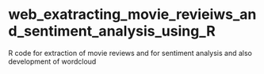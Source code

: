 # web_exatracting_movie_revieiws_and_sentiment_analysis_using_R
R code for extraction of movie reviews and for sentiment analysis and also development of wordcloud
